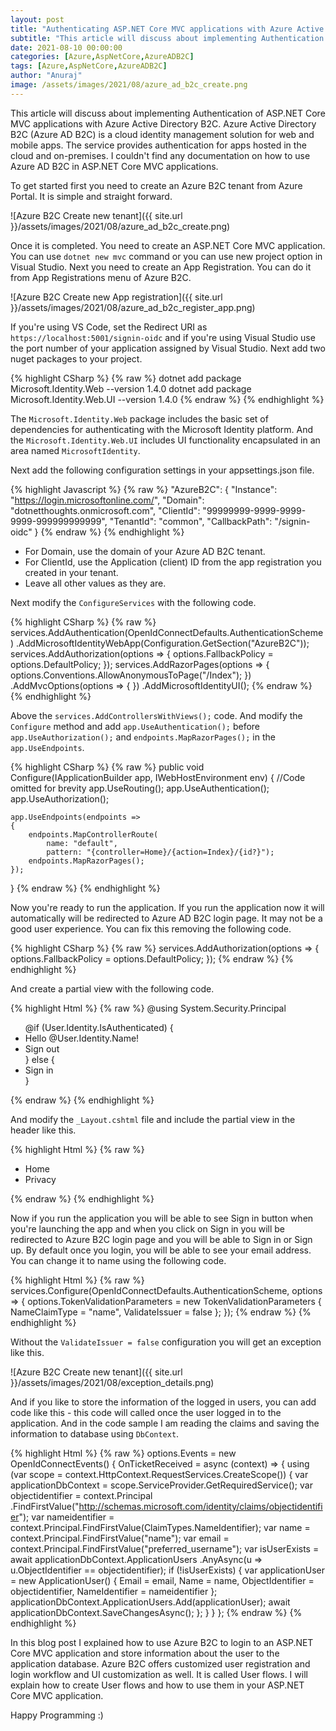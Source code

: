 ```yaml
---
layout: post
title: "Authenticating ASP.NET Core MVC applications with Azure Active Directory B2C - Part1"
subtitle: "This article will discuss about implementing Authentication of ASP.NET Core MVC applications with Azure Active Directory B2C. Azure Active Directory B2C (Azure AD B2C) is a cloud identity management solution for web and mobile apps. The service provides authentication for apps hosted in the cloud and on-premises."
date: 2021-08-10 00:00:00
categories: [Azure,AspNetCore,AzureADB2C]
tags: [Azure,AspNetCore,AzureADB2C]
author: "Anuraj"
image: /assets/images/2021/08/azure_ad_b2c_create.png
---
```

This article will discuss about implementing Authentication of ASP.NET Core MVC applications with Azure Active Directory B2C. Azure Active Directory B2C (Azure AD B2C) is a cloud identity management solution for web and mobile apps. The service provides authentication for apps hosted in the cloud and on-premises. I couldn't find any documentation on how to use Azure AD B2C in ASP.NET Core MVC applications.

To get started first you need to create an Azure B2C tenant from Azure Portal. It is simple and straight forward. 

![Azure B2C Create new tenant]({{ site.url }}/assets/images/2021/08/azure_ad_b2c_create.png)

Once it is completed. You need to create an ASP.NET Core MVC application. You can use `dotnet new mvc` command or you can use new project option in Visual Studio. Next you need to create an App Registration. You can do it from App Registrations menu of Azure B2C.

![Azure B2C Create new App registration]({{ site.url }}/assets/images/2021/08/azure_ad_b2c_register_app.png)

If you're using VS Code, set the Redirect URI as `https://localhost:5001/signin-oidc` and if you're using Visual Studio use the port number of your application assigned by Visual Studio. Next add two nuget packages to your project. 

{% highlight CSharp %}
{% raw %}
dotnet add package Microsoft.Identity.Web --version 1.4.0 
dotnet add package Microsoft.Identity.Web.UI --version 1.4.0
{% endraw %}
{% endhighlight %}

The `Microsoft.Identity.Web` package includes the basic set of dependencies for authenticating with the Microsoft Identity platform. And the `Microsoft.Identity.Web.UI` includes UI functionality encapsulated in an area named `MicrosoftIdentity`.

Next add the following configuration settings in your appsettings.json file.

{% highlight Javascript %}
{% raw %}
"AzureB2C": {
    "Instance": "https://login.microsoftonline.com/",
    "Domain": "dotnetthoughts.onmicrosoft.com",
    "ClientId": "99999999-9999-9999-9999-999999999999",
    "TenantId": "common",
    "CallbackPath": "/signin-oidc"
  }
{% endraw %}
{% endhighlight %}

* For Domain, use the domain of your Azure AD B2C tenant.
* For ClientId, use the Application (client) ID from the app registration you created in your tenant.
* Leave all other values as they are.

Next modify the `ConfigureServices` with the following code.

{% highlight CSharp %}
{% raw %}
services.AddAuthentication(OpenIdConnectDefaults.AuthenticationScheme)
    .AddMicrosoftIdentityWebApp(Configuration.GetSection("AzureB2C"));
services.AddAuthorization(options =>
{
    options.FallbackPolicy = options.DefaultPolicy;
});
services.AddRazorPages(options =>
{
    options.Conventions.AllowAnonymousToPage("/Index");
})
.AddMvcOptions(options => { })
.AddMicrosoftIdentityUI();
{% endraw %}
{% endhighlight %}

Above the `services.AddControllersWithViews();` code. And modify the `Configure` method and add `app.UseAuthentication();` before `app.UseAuthorization();` and `endpoints.MapRazorPages();` in the `app.UseEndpoints`.

{% highlight CSharp %}
{% raw %}
public void Configure(IApplicationBuilder app, IWebHostEnvironment env)
{
    //Code omitted for brevity
    app.UseRouting();
    app.UseAuthentication();
    app.UseAuthorization();

    app.UseEndpoints(endpoints =>
    {
        endpoints.MapControllerRoute(
            name: "default",
            pattern: "{controller=Home}/{action=Index}/{id?}");
        endpoints.MapRazorPages();
    });
}
{% endraw %}
{% endhighlight %}

Now you're ready to run the application. If you run the application now it will automatically will be redirected to Azure AD B2C login page. It may not be a good user experience. You can fix this removing the following code.

{% highlight CSharp %}
{% raw %}
services.AddAuthorization(options =>
{
    options.FallbackPolicy = options.DefaultPolicy;
});
{% endraw %}
{% endhighlight %}

And create a partial view with the following code.

{% highlight Html %}
{% raw %}
@using System.Security.Principal

<ul class="navbar-nav">
@if (User.Identity.IsAuthenticated)
{
        <li class="nav-item">
            <span class="navbar-text text-dark">Hello @User.Identity.Name!</span>
        </li>
        <li class="nav-item">
            <a class="nav-link text-dark" asp-area="MicrosoftIdentity" 
                asp-controller="Account" asp-action="SignOut">Sign out</a>
        </li>
}
else
{
        <li class="nav-item">
            <a class="nav-link text-dark" asp-area="MicrosoftIdentity" 
                asp-controller="Account" asp-action="SignIn">Sign in</a>
        </li>
}
</ul>
{% endraw %}
{% endhighlight %}

And modify the `_Layout.cshtml` file and include the partial view in the header like this.

{% highlight Html %}
{% raw %}
<div class="navbar-collapse collapse d-sm-inline-flex justify-content-between">
    <ul class="navbar-nav flex-grow-1">
        <li class="nav-item">
            <a class="nav-link text-dark" asp-area="" asp-controller="Home" asp-action="Index">Home</a>
        </li>
        <li class="nav-item">
            <a class="nav-link text-dark" asp-area="" asp-controller="Home" asp-action="Privacy">Privacy</a>
        </li>
    </ul>
    <partial name="_LoginPartial" />
</div>
{% endraw %}
{% endhighlight %}

Now if you run the application you will be able to see Sign in button when you're launching the app and when you click on Sign in you will be redirected to Azure B2C login page and you will be able to Sign in or Sign up. By default once you login, you will be able to see your email address. You can change it to name using the following code.

{% highlight Html %}
{% raw %}
services.Configure<OpenIdConnectOptions>(OpenIdConnectDefaults.AuthenticationScheme, options =>
{
    options.TokenValidationParameters = new TokenValidationParameters
    {
        NameClaimType = "name",
        ValidateIssuer = false
    };
});
{% endraw %}
{% endhighlight %}

Without the `ValidateIssuer = false` configuration you will get an exception like this.

![Azure B2C Create new tenant]({{ site.url }}/assets/images/2021/08/exception_details.png)

And if you like to store the information of the logged in users, you can add code like this - this code will called once the user logged in to the application. And in the code sample I am reading the claims and saving the information to database using `DbContext`.

{% highlight Html %}
{% raw %}
options.Events = new OpenIdConnectEvents()
{
    OnTicketReceived = async (context) =>
    {
        using (var scope = context.HttpContext.RequestServices.CreateScope())
        {
            var applicationDbContext = scope.ServiceProvider.GetRequiredService<ApplicationDbContext>();
            var objectidentifier = context.Principal
                .FindFirstValue("http://schemas.microsoft.com/identity/claims/objectidentifier");
            var nameidentifier = context.Principal.FindFirstValue(ClaimTypes.NameIdentifier);
            var name = context.Principal.FindFirstValue("name");
            var email = context.Principal.FindFirstValue("preferred_username");
            var isUserExists = await applicationDbContext.ApplicationUsers
                .AnyAsync(u => u.ObjectIdentifier == objectidentifier);
            if (!isUserExists)
            {
                var applicationUser = new ApplicationUser()
                {
                    Email = email,
                    Name = name,
                    ObjectIdentifier = objectidentifier,
                    NameIdentifier = nameidentifier
                };
                applicationDbContext.ApplicationUsers.Add(applicationUser);
                await applicationDbContext.SaveChangesAsync();
            };
        }
    }
};
{% endraw %}
{% endhighlight %}

In this blog post I explained how to use Azure B2C to login to an ASP.NET Core MVC application and store information about the user to the application database. Azure B2C offers customized user registration and login workflow and UI customization as well. It is called User flows. I will explain how to create User flows and how to use them in your ASP.NET Core MVC application.

Happy Programming :)
